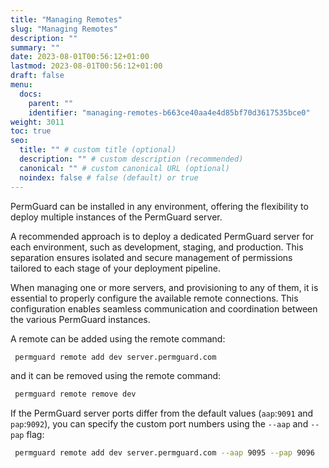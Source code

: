 ```yaml
---
title: "Managing Remotes"
slug: "Managing Remotes"
description: ""
summary: ""
date: 2023-08-01T00:56:12+01:00
lastmod: 2023-08-01T00:56:12+01:00
draft: false
menu:
  docs:
    parent: ""
    identifier: "managing-remotes-b663ce40aa4e4d85bf70d3617535bce0"
weight: 3011
toc: true
seo:
  title: "" # custom title (optional)
  description: "" # custom description (recommended)
  canonical: "" # custom canonical URL (optional)
  noindex: false # false (default) or true
---
```


PermGuard can be installed in any environment, offering the flexibility to deploy multiple instances of the PermGuard server.

A recommended approach is to deploy a dedicated PermGuard server for each environment, such as development, staging, and production. This separation ensures isolated and secure management of permissions tailored to each stage of your deployment pipeline.

When managing one or more servers, and provisioning to any of them, it is essential to properly configure the available remote connections. This configuration enables seamless communication and coordination between the various PermGuard instances.

A remote can be added using the remote command:

```bash
 permguard remote add dev server.permguard.com
```

and it can be removed using the remote command:

```bash
 permguard remote remove dev
```

If the PermGuard server ports differ from the default values (`aap`:`9091` and `pap`:`9092`), you can specify the custom port numbers using the `--aap` and `--pap` flag:

```bash
 permguard remote add dev server.permguard.com --aap 9095 --pap 9096
```
